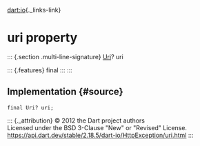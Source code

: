 [dart:io](../../dart-io/dart-io-library){._links-link}

uri property
============

::: {.section .multi-line-signature}
[Uri](../../dart-core/uri-class)? uri

::: {.features}
final
:::
:::

Implementation {#source}
--------------

``` {.language-dart data-language="dart"}
final Uri? uri;
```

::: {._attribution}
© 2012 the Dart project authors\
Licensed under the BSD 3-Clause \"New\" or \"Revised\" License.\
<https://api.dart.dev/stable/2.18.5/dart-io/HttpException/uri.html>
:::
